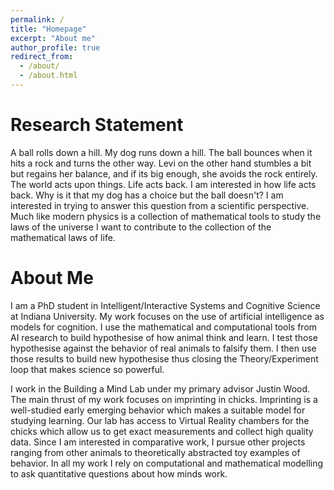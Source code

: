 ```yaml
---
permalink: /
title: "Homepage"
excerpt: "About me"
author_profile: true
redirect_from: 
  - /about/
  - /about.html
---
```

Research Statement
==========================
A ball rolls down a hill. My dog runs down a hill. The ball bounces when it hits a rock and turns the 
other way. Levi on the other hand stumbles a bit but regains her balance, and if its big enough, she 
avoids the rock entirely. The world acts upon things. Life acts back. I am interested in how life 
acts back. Why is it that my dog has a choice but the ball doesn't?
I am interested in trying to answer this question from a scientific perspective. Much like modern
physics is a collection of mathematical tools to study the laws of the universe I want to contribute
to the collection of the mathematical laws of life.

About Me
=========
I am a PhD student in Intelligent/Interactive Systems and Cognitive Science at Indiana University. 
My work focuses on the use of artificial intelligence as models for cognition. I use the 
mathematical and computational tools from AI research to build hypothesise of how animal think and learn. 
I test those hypothesise against the behavior of real animals to falsify them. I then use 
those results to build new hypothesise thus closing the Theory/Experiment loop 
that makes science so powerful.

I work in the Building a Mind Lab under my primary advisor Justin Wood. The main thrust of my work focuses
on imprinting in chicks. Imprinting is a well-studied early emerging behavior which makes a suitable model
for studying learning. Our lab has access to Virtual Reality chambers for the chicks which allow us to get
exact measurements and collect high quality data.
Since I am interested in comparative work, I pursue other projects
ranging from other animals to theoretically abstracted toy examples of behavior. 
In all my work I rely on computational and mathematical modelling to ask quantitative questions about how 
minds work.
